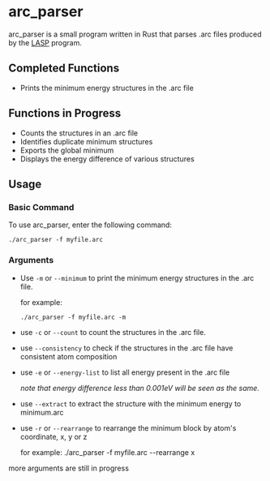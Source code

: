 # arc_parser
arc_parser is a small program written in Rust that parses .arc files produced by the [LASP](http://www.lasphub.com/) program.

## Completed Functions
+ Prints the minimum energy structures in the .arc file

## Functions in Progress
+ Counts the structures in an .arc file
+ Identifies duplicate minimum structures
+ Exports the global minimum
+ Displays the energy difference of various structures

## Usage
### Basic Command
To use arc_parser, enter the following command:
```
./arc_parser -f myfile.arc
```

### Arguments
+ Use `-m` or `--minimum` to print the minimum energy structures in the .arc file.

    for example:
    ```
    ./arc_parser -f myfile.arc -m
    ```
+ use `-c` or `--count` to count the structures in the .arc file.

+ use `--consistency` to check if the structures in the .arc file have consistent atom composition

+ use `-e` or `--energy-list` to list all energy present in the .arc file

    *note that energy difference less than 0.001eV will be seen as the same.*

+ use `--extract` to extract the structure with the minimum energy to minimum.arc

+ use `-r` or `--rearrange` to rearrange the minimum block by atom's coordinate, x, y or z

    for example:
    ./arc_parser -f myfile.arc --rearrange x

more arguments are still in progress